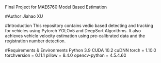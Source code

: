 Final Project for MAE6760:Model Based Estimation

#Author Jiahao XU

#Introduction
This repository contains vedio based detecting and tracking for vehicles using Pytorch YOLOv5 and DeepSort Algorithms. It also achieves vehicle velocity estimation using pre-calibrated data and the registration number detection.

#Requirements & Environments
Python 3.9
CUDA 10.2
cuDNN
torch = 1.10.0
torchversion = 0.11.1
pillow = 8.4.0
opencv-python = 4.5.4.60

